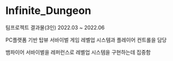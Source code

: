 # Infinite_Dungeon
팀프로젝트 결과물(3인)
2022.03 ~ 2022.06

PC플랫폼 기반 탑뷰 서바이벌 게임
레벨업 시스템과 플레이어 컨트롤을 담당

뱀파이어 서바이벌을 레퍼런스로 레벨업 시스템을 구현하는데 집중함
